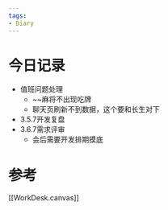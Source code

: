 ```yaml
---
tags:
- Diary
---
```

# 今日记录
- 值班问题处理
	- ~~麻将不出现吃牌
	- 聊天页刷新不到数据，这个要和长生对下
- 3.5.7开发复盘
- 3.6.7需求评审
	- 会后需要开发排期摸底

# 参考
[[WorkDesk.canvas]]

